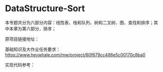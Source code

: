# DataStructure-Sort
本专题共分为六部分内容：线性表、栈和队列、树和二叉树、图、查找和排序；其中本章为第六部分，排序；

原项目链接地址：

基础知识及大作业任务要求：https://www.heywhale.com/mw/project/60f679cc486e5c00170c8ba0

实现代码参考：
